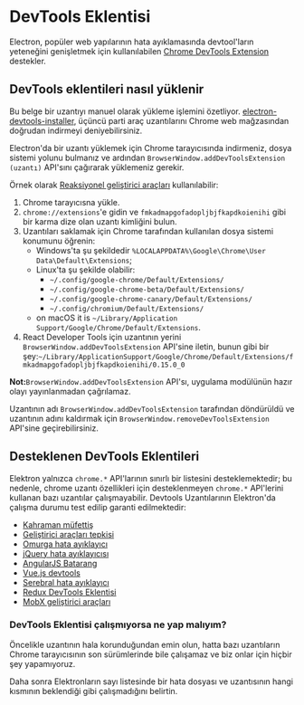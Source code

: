 # DevTools Eklentisi

Electron, popüler web yapılarının hata ayıklamasında devtool'ların yeteneğini genişletmek için kullanılabilen [Chrome DevTools Extension](https://developer.chrome.com/extensions/devtools) destekler.

## DevTools eklentileri nasıl yüklenir

Bu belge bir uzantıyı manuel olarak yükleme işlemini özetliyor. [electron-devtools-installer](https://github.com/GPMDP/electron-devtools-installer), üçüncü parti araç uzantılarını Chrome web mağzasından doğrudan indirmeyi deniyebilirsiniz.

Electron'da bir uzantı yüklemek için Chrome tarayıcısında indirmeniz, dosya sistemi yolunu bulmanız ve ardından `BrowserWindow.addDevToolsExtension (uzantı)` API'sını çağırarak yüklemeniz gerekir.

Örnek olarak [Reaksiyonel geliştirici araçları](https://chrome.google.com/webstore/detail/react-developer-tools/fmkadmapgofadopljbjfkapdkoienihi) kullanılabilir:

1. Chrome tarayıcısna yükle.
2. `chrome://extensions`'e gidin ve `fmkadmapgofadopljbjfkapdkoienihi` gibi bir karma dize olan uzantı kimliğini bulun.
3. Uzantıları saklamak için Chrome tarafından kullanılan dosya sistemi konumunu öğrenin: 
    * Windows'ta şu şekildedir `%LOCALAPPDATA%\Google\Chrome\User Data\Default\Extensions`;
    * Linux'ta şu şekilde olabilir: 
        * `~/.config/google-chrome/Default/Extensions/`
        * `~/.config/google-chrome-beta/Default/Extensions/`
        * `~/.config/google-chrome-canary/Default/Extensions/
`
        * `~/.config/chromium/Default/Extensions/`
    * on macOS it is `~/Library/Application Support/Google/Chrome/Default/Extensions`.
4. React Developer Tools için uzantının yerini `BrowserWindow.addDevToolsExtension` API'sine iletin, bunun gibi bir şey:`~/Library/ApplicationSupport/Google/Chrome/Default/Extensions/fmkadmapgofadopljbjfkapdkoienihi/0.15.0_0`

**Not:**`BrowserWindow.addDevToolsExtension` API'sı, uygulama modülünün hazır olayı yayınlanmadan çağrılamaz.

Uzantının adı `BrowserWindow.addDevToolsExtension` tarafından döndürüldü ve uzantının adını kaldırmak için `BrowserWindow.removeDevToolsExtension` API'sine geçirebilirsiniz.

## Desteklenen DevTools Eklentileri

Elektron yalnızca `chrome.*` API'larının sınırlı bir listesini desteklemektedir; bu nedenle, chrome uzantı özellikleri için desteklenmeyen `chrome.*` API'lerini kullanan bazı uzantılar çalışmayabilir. Devtools Uzantılarının Elektron'da çalışma durumu test edilip garanti edilmektedir:

* [Kahraman müfettiş](https://chrome.google.com/webstore/detail/ember-inspector/bmdblncegkenkacieihfhpjfppoconhi)
* [Geliştirici araçları tepkisi](https://chrome.google.com/webstore/detail/react-developer-tools/fmkadmapgofadopljbjfkapdkoienihi)
* [Omurga hata ayıklayıcı](https://chrome.google.com/webstore/detail/backbone-debugger/bhljhndlimiafopmmhjlgfpnnchjjbhd)
* [jQuery hata ayıklayıcısı](https://chrome.google.com/webstore/detail/jquery-debugger/dbhhnnnpaeobfddmlalhnehgclcmjimi)
* [AngularJS Batarang](https://chrome.google.com/webstore/detail/angularjs-batarang/ighdmehidhipcmcojjgiloacoafjmpfk)
* [Vue.js devtools](https://chrome.google.com/webstore/detail/vuejs-devtools/nhdogjmejiglipccpnnnanhbledajbpd)
* [Serebral hata ayıklayıcı](http://www.cerebraljs.com/documentation/the_debugger)
* [Redux DevTools Eklentisi](https://chrome.google.com/webstore/detail/redux-devtools/lmhkpmbekcpmknklioeibfkpmmfibljd)
* [MobX geliştirici araçları](https://chrome.google.com/webstore/detail/mobx-developer-tools/pfgnfdagidkfgccljigdamigbcnndkod)

### DevTools Eklentisi çalışmıyorsa ne yap malıyım?

Öncelikle uzantının hala korunduğundan emin olun, hatta bazı uzantıların Chrome tarayıcısının son sürümlerinde bile çalışamaz ve biz onlar için hiçbir şey yapamıyoruz.

Daha sonra Elektronların sayı listesinde bir hata dosyası ve uzantısının hangi kısmının beklendiği gibi çalışmadığını belirtin.